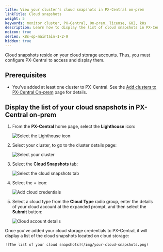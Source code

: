 ```yaml
---
title: View your cluster's cloud snapshots in PX-Central on-prem
linkTitle: Cloud snapshots
weight: 5
keywords: monitor cluster, PX-Central, On-prem, license, GUI, k8s
description: Learn how to display the list of cloud snapshots in PX-Central on-prem.
noicon: true
series: k8s-op-maintain-1-2-0
hidden: true
---
```


Cloud snapshots reside on your cloud storage accounts. Thus, you must configure PX-Central to access and display them.

## Prerequisites

* You've added at least one cluster to PX-Central. See the [Add clusters to PX-Central On-prem](/portworx-install-with-kubernetes/operate-and-maintain-on-kubernetes/pxcentral-onprem/add-clusters/) page for details.

## Display the list of your cloud snapshots in PX-Central on-prem

1. From the **PX-Central** home page, select the **Lighthouse** icon:

    ![Select the Lighthouse icon](/img/select-the-lighthouse-icon.png)

2. Select your cluster, to go to the cluster details page:

    ![Select your cluster](/img/select-your-cluster.png)

3. Select the **Cloud Snapshots** tab:

    ![Select the cloud snapshots tab](/img/select-cloud-snapshots.png)

4. Select the **+** icon:

    ![Add cloud credentials](/img/add-cloud-credentials.png)

5. Select a cloud type from the **Cloud Type** radio group, enter the details of your cloud account at the expanded prompt, and then select the **Submit** button:

    ![Cloud account details](/img/cloud-account-details.png)

Once you've added your cloud storage credentials to PX-Central, it will display a list of the cloud snapshots located on cloud storage:

    ![The list of your cloud snapshots](/img/your-cloud-snapshots.png)
